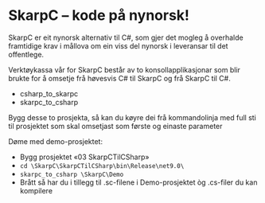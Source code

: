 # SkarpC – kode på nynorsk!

SkarpC er eit nynorsk alternativ til C#, som gjer det mogleg å overhalde framtidige krav i mållova om ein viss del nynorsk i leveransar til det offentlege.

Verktøykassa vår for SkarpC består av to konsollapplikasjonar som blir brukte for å omsetje frå høvesvis C# til SkarpC og frå SkarpC til C#.
- csharp_to_skarpc
- skarpc_to_csharp

Bygg desse to prosjekta, så kan du køyre dei frå kommandolinja med full sti til prosjektet som skal omsetjast som første og einaste parameter

Døme med demo-prosjektet:
- Bygg prosjektet «03 SkarpCTilCSharp»
- `cd \SkarpC\SkarpCTilCSharp\bin\Release\net9.0\`
- `skarpc_to_csharp \SkarpC\Demo`
- Brått så har du i tillegg til .sc-filene i Demo-prosjektet òg .cs-filer du kan kompilere